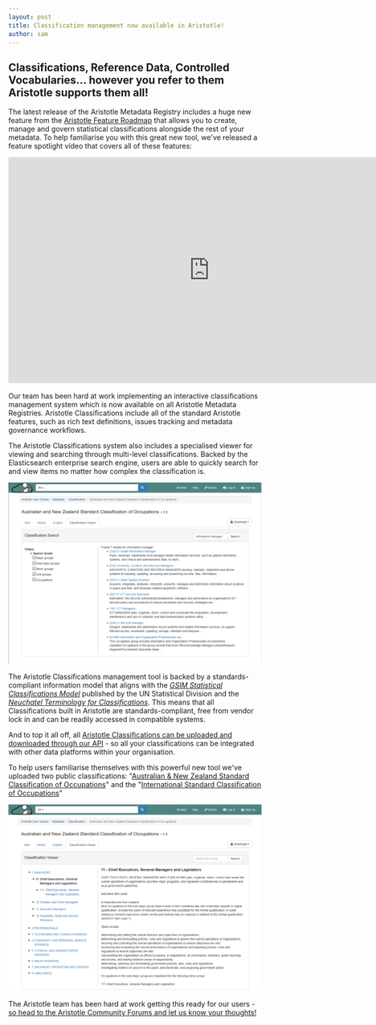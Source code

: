 ```yaml
---
layout: post
title: Classification management now available in Aristotle!
author: sam
---
```

## Classifications, Reference Data, Controlled Vocabularies... however you refer to them Aristotle supports them all!

The latest release of the Aristotle Metadata Registry includes a huge new feature from the [Aristotle Feature Roadmap](https://www.aristotlemetadata.com/blog/2020/02/2020-aristotle-development-roadmap-meeting.html) that allows you to create, manage and govern statistical classifications alongside the rest of your metadata. To help familiarise you with this great new tool, we've released a feature spotlight video that covers all of these features:

<iframe width="800" height="450" src="https://www.youtube.com/embed/wLn9QT3tgAE" frameborder="0" allow="accelerometer; autoplay; clipboard-write; encrypted-media; gyroscope; picture-in-picture" allowfullscreen></iframe>

Our team has been hard at work implementing an interactive classifications management system which is now available on all Aristotle Metadata Registries. Aristotle Classifications include all of the standard Aristotle features, such as rich text definitions, issues tracking and metadata governance workflows.

The Aristotle Classifications system also includes a specialised viewer for viewing and searching through multi-level classifications. Backed by the Elasticsearch enterprise search engine, users are able to quickly search for and view items no matter how complex the classification is.

![Searching ANZSCO in Aristotle](/aristotle/images/blog/2020-09-classifications_announce/anzsco-search.png "Searching ANZSCO in Aristotle")


The Aristotle Classifications management tool is backed by a standards-compliant information model that aligns with the *[GSIM Statistical Classifications Model](https://statswiki.unece.org/display/gsim/Statistical+Classification+Model)* published by the UN Statistical Division and the *[Neuchatel Terminology for Classifications](https://stats.oecd.org/glossary/detail.asp?ID=5556)*. This means that all Classifications built in Aristotle are standards-compliant, free from vendor lock in and can be readily accessed in compatible systems.

And to top it all off, all [Aristotle Classifications can be uploaded and downloaded through our API](https://aristotle.cloud/api/v4/metadata/classification/9a95cd08-fdf1-11ea-898f-062050d2d284) - so all your classifications can be integrated with other data platforms within your organisation.

To help users familiarise themselves with this powerful new tool we've uploaded two public classifications: "[Australian & New Zealand Standard Classification of Occupations](https://aristotle.cloud/item/605070/classification/australian-and-new-zealand-standard-classification)" and the "[International Standard Classification of Occupations](https://aristotle.cloud/item/605071/classification/international-standard-classification-of-occupatio)"

[![ANZSCO in Aristotle](/aristotle/images/blog/2020-09-classifications_announce/anzsco-main.png "ANZSCO in Aristotle")](https://aristotle.cloud/item/605070/classificationviewer/)

The Aristotle team has been hard at work getting this ready for our users -
[so head to the Aristotle Community Forums and let us know your thoughts!](https://community.aristotlemetadata.com/t/classification-management-now-available-in-aristotle/59)

